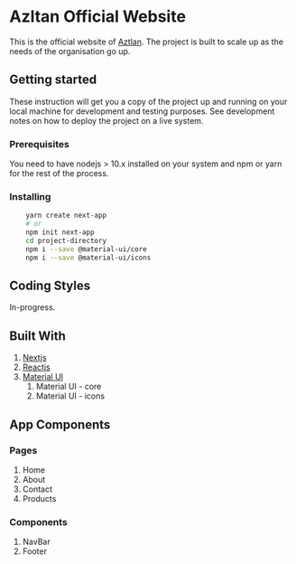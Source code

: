 # Azltan Official Website
This is the official website of [Aztlan](www.aztlan.in). The project is built to scale up as the needs of the organisation
go up.

## Getting started
These instruction will get you a copy of the project up and running on your local machine for development and 
testing purposes. See development notes on how to deploy the project on a live system.

### Prerequisites
You need to have nodejs > 10.x installed on your system and npm or yarn for the rest of the process.

### Installing

``` bash
    yarn create next-app
    # or
    npm init next-app
    cd project-directory
    npm i --save @material-ui/core
    npm i --save @material-ui/icons
```

## Coding Styles

In-progress.

## Built With

1. [Nextjs](https://nextjs.org/)
2. [Reactjs](https://reactjs.org/)
3. [Material UI](https://material-ui.com/)
   1. Material UI - core
   2. Material UI - icons


## App Components

### Pages
1. Home
2. About
3. Contact
4. Products

### Components
1. NavBar
2. Footer

